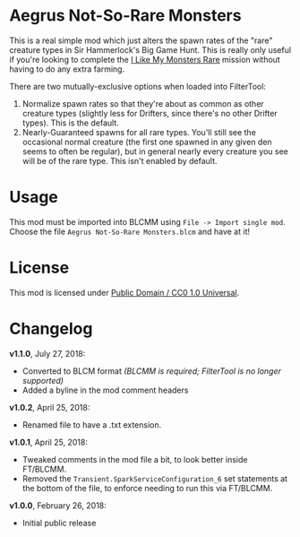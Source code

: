 Aegrus Not-So-Rare Monsters
===========================

This is a real simple mod which just alters the spawn rates of the "rare"
creature types in Sir Hammerlock's Big Game Hunt.  This is really only
useful if you're looking to complete the
[I Like My Monsters Rare](http://borderlands.wikia.com/wiki/I_Like_My_Monsters_Rare)
mission without having to do any extra farming.

There are two mutually-exclusive options when loaded into FilterTool:

1. Normalize spawn rates so that they're about as common as other
   creature types (slightly less for Drifters, since there's no
   other Drifter types).  This is the default.
2. Nearly-Guaranteed spawns for all rare types.  You'll still see
   the occasional normal creature (the first one spawned in any given
   den seems to often be regular), but in general nearly every
   creature you see will be of the rare type.  This isn't enabled by
   default.

Usage
=====

This mod must be imported into BLCMM using `File -> Import single mod`.
Choose the file `Aegrus Not-So-Rare Monsters.blcm` and have at it!

License
=======

This mod is licensed under
[Public Domain / CC0 1.0 Universal](https://creativecommons.org/publicdomain/zero/1.0/).

Changelog
=========

**v1.1.0**, July 27, 2018:
 * Converted to BLCM format *(BLCMM is required; FilterTool is no longer supported)*
 * Added a byline in the mod comment headers

**v1.0.2**, April 25, 2018:
 * Renamed file to have a .txt extension.

**v1.0.1**, April 25, 2018:
 * Tweaked comments in the mod file a bit, to look better inside FT/BLCMM.
 * Removed the `Transient.SparkServiceConfiguration_6` set statements at the
   bottom of the file, to enforce needing to run this via FT/BLCMM.

**v1.0.0**, February 26, 2018:
 * Initial public release

